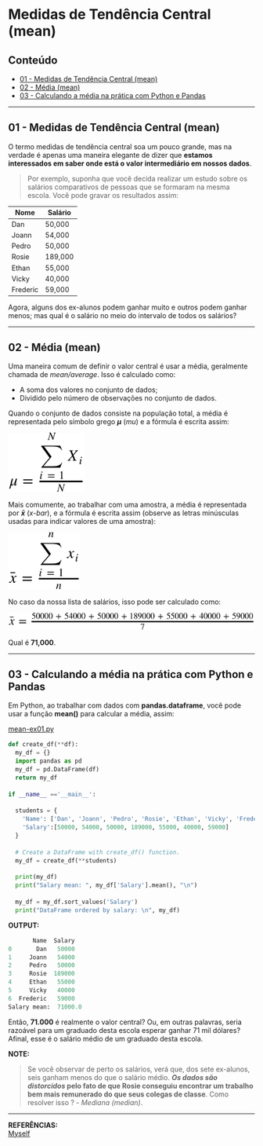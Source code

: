 # Medidas de Tendência Central (mean)

## Conteúdo

 - [01 - Medidas de Tendência Central (mean)](#01)
 - [02 - Média (mean)](#02)
 - [03 - Calculando a média na prática com Python e Pandas](#03)

---

<div id='01'></div>

## 01 - Medidas de Tendência Central (mean)

O termo medidas de tendência central soa um pouco grande, mas na verdade é apenas uma maneira elegante de dizer que __estamos interessados em saber onde está o valor intermediário em nossos dados__. 

> Por exemplo, suponha que você decida realizar um estudo sobre os salários comparativos de pessoas que se formaram na mesma escola. Você pode gravar os resultados assim: 

| Nome     | Salário     |
|----------|-------------|
| Dan      | 50,000      |
| Joann    | 54,000      |
| Pedro    | 50,000      |
| Rosie    | 189,000     |
| Ethan    | 55,000      |
| Vicky    | 40,000      |
| Frederic | 59,000      |

Agora, alguns dos ex-alunos podem ganhar muito e outros podem ganhar menos; mas qual é o salário no meio do intervalo de todos os salários?

---

<div id='02'></div>

## 02 - Média (mean)

Uma maneira comum de definir o valor central é usar a média, geralmente chamada de *mean/average*. Isso é calculado como:

 - A soma dos valores no conjunto de dados;
 - Dividido pelo número de observações no conjunto de dados.
 
Quando o conjunto de dados consiste na população total, a média é representada pelo símbolo grego ***&mu;*** (*mu*) e a fórmula é escrita assim: 

![image](images/01.svg)  

Mais comumente, ao trabalhar com uma amostra, a média é representada por ***x&#772;*** (*x-bar*), e a fórmula é escrita assim (observe as letras minúsculas usadas para indicar valores de uma amostra):

![image](images/02.svg)  

No caso da nossa lista de salários, isso pode ser calculado como: 

![image](images/03.svg)  

Qual é **71,000**. 

---

<div id="03"></div>

## 03 - Calculando a média na prática com Python e Pandas

Em Python, ao trabalhar com dados com **pandas.dataframe**, você pode usar a função **mean()** para calcular a média, assim:

[mean-ex01.py](src/mean-ex01.py)  
```python
def create_df(**df):
  my_df = {}
  import pandas as pd
  my_df = pd.DataFrame(df)
  return my_df

if __name__ =='__main__':

  students = {
    'Name': ['Dan', 'Joann', 'Pedro', 'Rosie', 'Ethan', 'Vicky', 'Frederic'],
    'Salary':[50000, 54000, 50000, 189000, 55000, 40000, 59000]
  }

  # Create a DataFrame with create_df() function.
  my_df = create_df(**students)

  print(my_df)
  print("Salary mean: ", my_df['Salary'].mean(), "\n")

  my_df = my_df.sort_values('Salary')
  print("DataFrame ordered by salary: \n", my_df)
```

**OUTPUT:**  
```python
       Name  Salary
0       Dan   50000
1     Joann   54000
2     Pedro   50000
3     Rosie  189000
4     Ethan   55000
5     Vicky   40000
6  Frederic   59000
Salary mean:  71000.0
```

Então, __71.000__ é realmente o valor central? Ou, em outras palavras, seria razoável para um graduado desta escola esperar ganhar 71 mil dólares? Afinal, esse é o salário médio de um graduado desta escola.

**NOTE:**  
> Se você observar de perto os salários, verá que, dos sete ex-alunos, seis ganham menos do que o salário médio. ***Os dados são distorcidos* pelo fato de que Rosie conseguiu encontrar um trabalho bem mais remunerado do que seus colegas de classe**. Como resolver isso ? - *Mediana (median)*.

---

**REFERÊNCIAS:**  
[Myself](#)
